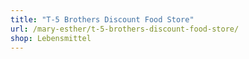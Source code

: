 ```yaml
---
title: "T-5 Brothers Discount Food Store"
url: /mary-esther/t-5-brothers-discount-food-store/
shop: Lebensmittel
---
```

